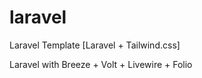 # laravel

Laravel Template [Laravel + Tailwind.css]

Laravel with Breeze + Volt + Livewire + Folio
